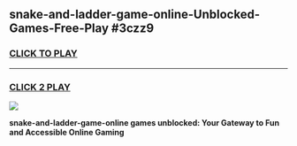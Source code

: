 
## snake-and-ladder-game-online-Unblocked-Games-Free-Play #3czz9
<h3>
<a href="https://us.freeplayer.one?title=snake-and-ladder-game-online&ref=9M">CLICK TO PLAY</a></h3>
<hr>

<h3>
<a href="https://us.freeplayer.one?title=snake-and-ladder-game-online&ref=9M">CLICK 2 PLAY</a>
  
</h3>

<a href="https://us.freeplayer.one?title=snake-and-ladder-game-online&ref=9M"><img src="https://clearcache.store/games.png"></a>


**snake-and-ladder-game-online games unblocked: Your Gateway to Fun and Accessible Online Gaming**
